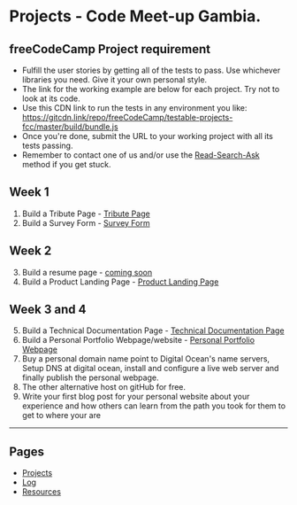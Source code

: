 # Projects - Code Meet-up Gambia.

## freeCodeCamp Project requirement

* Fulfill the user stories by getting all of the tests to pass. Use whichever libraries you need. Give it your own personal style.
* The link for the working example are below for each project. Try not to look at its code.
* Use this CDN link to run the tests in any environment you like: https://gitcdn.link/repo/freeCodeCamp/testable-projects-fcc/master/build/bundle.js
* Once you're done, submit the URL to your working project with all its tests passing.
* Remember to contact one of us and/or use the [Read-Search-Ask](https://forum.freecodecamp.com/t/how-to-get-help-when-you-are-stuck/19514) method if you get stuck.


## Week 1
1. Build a Tribute Page - [Tribute Page](https://codepen.io/freeCodeCamp/full/zNqgVx)
2. Build a Survey Form - [Survey Form](https://codepen.io/freeCodeCamp/full/VPaoNP)

## Week 2
3. Build a resume page - [coming soon]()
4. Build a Product Landing Page - [Product Landing Page](https://codepen.io/freeCodeCamp/full/NdrKKL)

## Week 3 and 4
5. Build a Technical Documentation Page - [Technical Documentation Page](https://codepen.io/freeCodeCamp/full/NdrKKL)
6. Build a Personal Portfolio Webpage/website - [Personal Portfolio Webpage](https://codepen.io/freeCodeCamp/full/zNBOYG)
7. Buy a personal domain name point to Digital Ocean's name servers, Setup DNS at digital ocean, install and configure a live web server and finally publish the personal webpage. 
8. The other alternative host on gitHub for free.
9. Write your first blog post for your personal website about your experience and how others can learn from the path you took for them to get to where your are




***

## Pages
* [Projects](projects.md)
* [Log](log.md)
* [Resources](resources.md)




